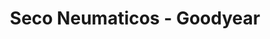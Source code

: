 ---
title: "Seco Neumaticos - Goodyear"
url: /san-fernando-del-valle-de-catamarca/seco-neumaticos-goodyear/
shop: neumáticos
---